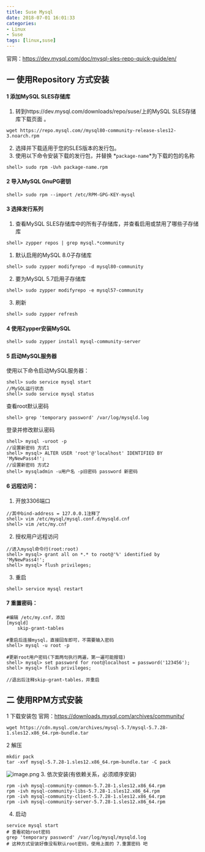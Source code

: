 ```yaml
---
title: Suse Mysql
date: 2018-07-01 16:01:33
categories: 
- Linux 
- Suse
tags: [linux,suse]
---
```



官网：https://dev.mysql.com/doc/mysql-sles-repo-quick-guide/en/

## 一 使用Repository 方式安装

#### 1 添加MySQL SLES存储库

1. 转到https://dev.mysql.com/downloads/repo/suse/上的MySQL SLES存储库下载页面 。
```
wget https://repo.mysql.com//mysql80-community-release-sles12-3.noarch.rpm
```
2. 选择并下载适用于您的SLES版本的发行包。
3. 使用以下命令安装下载的发行包，并替换 *`package-name`*为下载的包的名称
```
shell> sudo rpm -Uvh package-name.rpm
```
#### 2 导入MySQL GnuPG密钥
	shell> sudo rpm --import /etc/RPM-GPG-KEY-mysql
#### 3 选择发行系列

1. 查看MySQL SLES存储库中的所有子存储库，并查看启用或禁用了哪些子存储库
```
shell> zypper repos | grep mysql.*community
```
1. 默认启用的MySQL 8.0子存储库
```
shell> sudo zypper modifyrepo -d mysql80-community
```
2. 要为MySQL 5.7启用子存储库
```
shell> sudo zypper modifyrepo -e mysql57-community
```
3. 刷新
```
shell> sudo zypper refresh
```
#### 4  使用Zypper安装MySQL
```
shell> sudo zypper install mysql-community-server
```
#### 5 启动MySQL服务器

使用以下命令启动MySQL服务器：
```
shell> sudo service mysql start
//MySQL运行状态
shell> sudo service mysql status
```
查看root默认密码
```
shell> grep 'temporary password' /var/log/mysqld.log
```
登录并修改默认密码
```
shell> mysql -uroot -p
//设置新密码 方式1
shell> mysql> ALTER USER 'root'@'localhost' IDENTIFIED BY 'MyNewPass4!';
//设置新密码 方式2
shell> mysqladmin -u用户名 -p旧密码 password 新密码 
```

#### 6 远程访问：
1. 开放3306端口
```
//其中bind-address = 127.0.0.1注释了
shell> vim /etc/mysql/mysql.conf.d/mysqld.cnf
shell> vim /etc/my.cnf
```
2. 授权用户远程访问
```
//进入mysql命令行(root:root)
shell> mysql> grant all on *.* to root@'%' identified by 'MyNewPass4!';
shell> mysql> flush privileges;
```
3. 重启
```
shell> service mysql restart
```

#### 7 重置密码：

```
#编辑 /etc/my.cnf，添加
[mysqld]
	skip-grant-tables
	
#重启后连接mysql，直接回车即可，不需要输入密码
shell> mysql -u root -p

#更新root用户密码(下面两句执行两遍，第一遍可能报错)
shell> mysql> set password for root@localhost = password('123456');
shell> mysql> flush privileges;

//退出后注释skip-grant-tables，并重启
```



## 二 使用RPM方式安装
1 下载安装包
官网：https://downloads.mysql.com/archives/community/

```
wget https://cdn.mysql.com/archives/mysql-5.7/mysql-5.7.28-1.sles12.x86_64.rpm-bundle.tar
```
2 解压
```
mkdir pack
tar -xvf mysql-5.7.28-1.sles12.x86_64.rpm-bundle.tar -C pack
```
![image.png](https://upload-images.jianshu.io/upload_images/2803682-d0bc999331258ede.png?imageMogr2/auto-orient/strip%7CimageView2/2/w/1240)
3. 依次安装(有依赖关系，必须顺序安装)
```
rpm -ivh mysql-community-common-5.7.28-1.sles12.x86_64.rpm
rpm -ivh mysql-community-libs-5.7.28-1.sles12.x86_64.rpm
rpm -ivh mysql-community-client-5.7.28-1.sles12.x86_64.rpm
rpm -ivh mysql-community-server-5.7.28-1.sles12.x86_64.rpm
```
4. 启动

```
service mysql start
# 查看初始root密码
grep 'temporary password' /var/log/mysql/mysqld.log
# 这种方式安装好像没有默认root密码，使用上面的 7.重置密码 吧
```

   